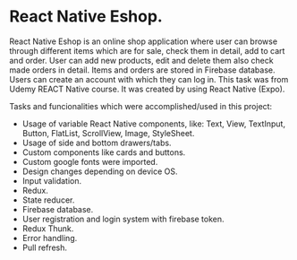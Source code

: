 # React Native Eshop.

React Native Eshop is an online shop application where user can browse through different items which are for sale, check them in detail, add to cart and order. User can add new products, edit and delete them also check made orders in detail. Items and orders are stored in Firebase database. Users can create an account with which they can log in. This task was from Udemy REACT Native course. It was created by using React Native (Expo).

Tasks and funcionalities which were accomplished/used in this project:
- Usage of variable React Native components, like: Text, View, TextInput, Button, FlatList, ScrollView, Image, StyleSheet.
- Usage of side and bottom drawers/tabs.
- Custom components like cards and buttons.
- Custom google fonts were imported.
- Design changes depending on device OS.
- Input validation.
- Redux.
- State reducer.
- Firebase database.
- User registration and login system with firebase token.
- Redux Thunk.
- Error handling.
- Pull refresh.